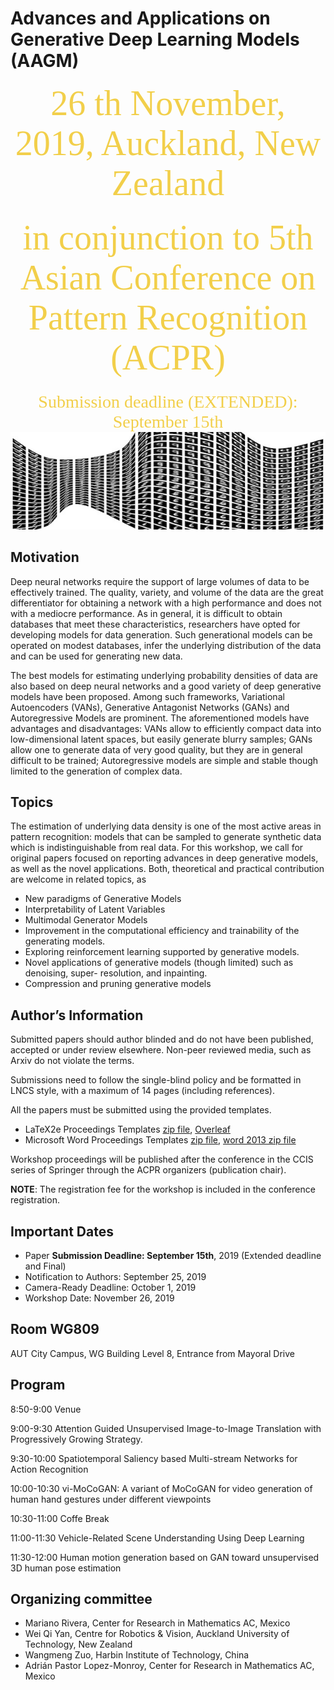 ﻿# Advances and Applications on Generative Deep Learning Models (AAGM)

<center><span  style="color:  #f2cf4a; font-family: Babas; font-size: 4em;">26 th November, 2019, Auckland, New Zealand </span></center>

###

<center><span  style="color:  #f2cf4a; font-family: Babas; font-size: 4em;">in conjunction to 5th Asian Conference on Pattern Recognition (ACPR) </span></center>

###

<center><span  style="color:  #f2cf4a; font-family: Babas; font-size: 2em;">Submission deadline (EXTENDED): September 15th</span></center>

<img src="bended.jpg" alt="bended" class="center">


## Motivation


Deep neural networks require the support of large volumes of data to be effectively trained. The quality, variety, and volume of the data are the great differentiator for obtaining a network with a high performance and does not with a mediocre performance. As in general, it is difficult to obtain databases that meet these characteristics, researchers have opted for developing models for data generation. Such generational models can be operated on modest databases, infer the underlying distribution of the data and can be used for generating new data.

The best models for estimating underlying probability densities of data are also based on deep neural networks and a good variety of deep generative models have been proposed. Among such frameworks, Variational Autoencoders (VANs), Generative Antagonist Networks (GANs) and Autoregressive Models are prominent. The aforementioned models have advantages and disadvantages: VANs allow to efficiently compact data into low-dimensional latent spaces, but easily generate blurry samples; GANs allow one to generate data of very good quality, but they are in general difficult to be trained; Autoregressive models are simple and stable though limited to the generation of complex data.

## Topics

The estimation of underlying data density is one of the most active areas in pattern recognition: models that can be sampled to generate synthetic data which is indistinguishable from real data.  For this workshop, we call for original papers focused on reporting advances in deep generative models, as well as the novel applications. Both, theoretical and practical contribution are welcome in related topics, as

- New paradigms of Generative Models
- Interpretability of Latent Variables
- Multimodal Generator Models
- Improvement in the computational efficiency and trainability of the generating models.
-  Exploring reinforcement learning supported by generative models.
- Novel applications of generative models (though limited) such as denoising, super- resolution, and inpainting.
- Compression and pruning generative models

## Author’s Information

Submitted papers should author blinded and do not have been published, accepted or under review elsewhere. Non-peer reviewed media, such as Arxiv do not violate the terms.

Submissions need to follow the single-blind policy and be formatted in LNCS style, with a maximum of 14 pages (including references).

All the papers must be submitted using the provided templates.

- LaTeX2e Proceedings Templates [zip file](ftp://ftp.springernature.com/cs-proceeding/llncs/llncs2e.zip), [Overleaf](https://www.overleaf.com/latex/templates/springer-lecture-notes-in-computer-science/kzwwpvhwnvfj#.WuA4JS5uZpi)
- Microsoft Word Proceedings Templates [zip file](ftp://ftp.springernature.com/cs-proceeding/llncs/word/splnproc1703.zip), [word 2013 zip file](https://resource-cms.springernature.com/springer-cms/rest/v1/content/7117506/data/v1)

Workshop proceedings will be published after the conference in the CCIS series of Springer through the ACPR organizers (publication chair).

**NOTE**: The registration fee for the workshop is included in the conference registration. 
  
## Important Dates

- Paper **Submission Deadline: September 15th**, 2019 (Extended deadline and Final)
- Notification to Authors:  September 25, 2019
- Camera-Ready Deadline:  October 1, 2019
- Workshop Date: November 26, 2019

## Room WG809

AUT City Campus, 
WG Building Level 8,
Entrance from Mayoral Drive

## Program

8:50-9:00 Venue

9:00-9:30 Attention Guided Unsupervised Image-to-Image Translation with Progressively Growing Strategy. 

9:30-10:00 Spatiotemporal Saliency based Multi-stream Networks for Action Recognition

10:00-10:30 vi-MoCoGAN: A variant of MoCoGAN for video generation of human hand gestures under different viewpoints

10:30-11:00 Coffe Break

11:00-11:30 Vehicle-Related Scene Understanding Using Deep Learning

11:30-12:00 Human motion generation based on GAN toward unsupervised 3D human pose estimation

## Organizing committee

- Mariano Rivera, Center for Research in Mathematics AC, Mexico
- Wei Qi Yan, Centre for Robotics & Vision, Auckland University of Technology, New Zealand
- Wangmeng Zuo, Harbin Institute of Technology, China
- Adrián Pastor Lopez-Monroy, Center for Research in Mathematics AC, Mexico
